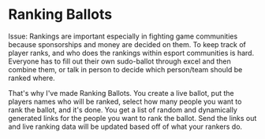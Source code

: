 # Ranking Ballots

Issue: Rankings are important especially in fighting game communities because sponsorships and money are decided on them.
To keep track of player ranks, and who does the rankings within esport communities is hard. Everyone has to fill out their own 
sudo-ballot through excel and then combine them, or talk in person to decide which person/team should be ranked where. 

That's why I've made Ranking Ballots. You create a live ballot, put the players names who will be ranked, select how many 
people you want to rank the ballot, and it's done.  You get a list of random and dynamically generated links for the people
you want to rank the ballot. Send the links out and live ranking data will be updated based off of what your rankers do. 
